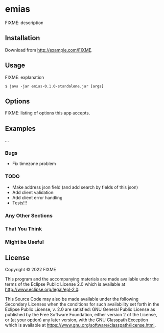 # emias

FIXME: description

## Installation

Download from http://example.com/FIXME.

## Usage

FIXME: explanation

    $ java -jar emias-0.1.0-standalone.jar [args]

## Options

FIXME: listing of options this app accepts.

## Examples

...

### Bugs
- Fix timezone problem
### TODO
- Make address json field (and add search by fields of this json)
- Add client validation
- Add client error handling
- Tests!!!

### Any Other Sections
### That You Think
### Might be Useful

## License

Copyright © 2022 FIXME

This program and the accompanying materials are made available under the
terms of the Eclipse Public License 2.0 which is available at
http://www.eclipse.org/legal/epl-2.0.

This Source Code may also be made available under the following Secondary
Licenses when the conditions for such availability set forth in the Eclipse
Public License, v. 2.0 are satisfied: GNU General Public License as published by
the Free Software Foundation, either version 2 of the License, or (at your
option) any later version, with the GNU Classpath Exception which is available
at https://www.gnu.org/software/classpath/license.html.
